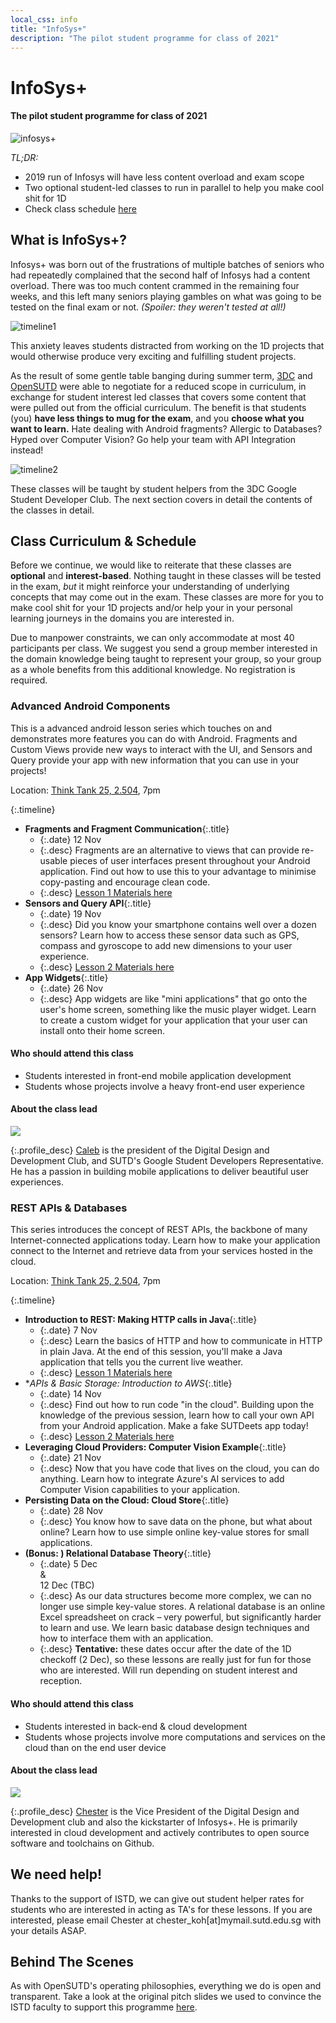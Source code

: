 ```yaml
---
local_css: info
title: "InfoSys+"
description: "The pilot student programme for class of 2021"
---
```


# InfoSys+

#### The pilot student programme for class of 2021

![infosys+](img/infosys+.png)

_TL;DR:_

-   2019 run of Infosys will have less content overload and exam scope
-   Two optional student-led classes to run in parallel to help you make cool shit for 1D
-   Check class schedule [here](#class-curriculum--schedule)

## What is InfoSys+?

Infosys+ was born out of the frustrations of multiple batches of seniors who had repeatedly complained that the second half of Infosys had a content overload. There was too much content crammed in the remaining four weeks, and this left many seniors playing gambles on what was going to be tested on the final exam or not. _(Spoiler: they weren't tested at all!)_

![timeline1](img/timeline1.png)

This anxiety leaves students distracted from working on the 1D projects that would otherwise produce very exciting and fulfilling student projects.

As the result of some gentle table banging during summer term, [3DC](https://sites.google.com/view/digitaldevs/home) and [OpenSUTD](https://opensutd.org) were able to negotiate for a reduced scope in curriculum, in exchange for student interest led classes that covers some content that were pulled out from the official curriculum. The benefit is that students (you) **have less things to mug for the exam**, and you **choose what you want to learn.** Hate dealing with Android fragments? Allergic to Databases? Hyped over Computer Vision? Go help your team with API Integration instead!

![timeline2](img/timeline2.png)

These classes will be taught by student helpers from the 3DC Google Student Developer Club. The next section covers in detail the contents of the classes in detail.

## Class Curriculum & Schedule

Before we continue, we would like to reiterate that these classes are **optional** and **interest-based**. Nothing taught in these classes will be tested in the exam, _but_ it might reinforce your understanding of underlying concepts that may come out in the exam. These classes are more for you to make cool shit for your 1D projects and/or help your in your personal learning journeys in the domains you are interested in.

Due to manpower constraints, we can only accommodate at most 40 participants per class. We suggest you send a group member interested in the domain knowledge being taught to represent your group, so your group as a whole benefits from this additional knowledge. No registration is required.

### Advanced Android Components

This is a advanced android lesson series which touches on and demonstrates more features you can do with Android.
Fragments and Custom Views provide new ways to interact with the UI, and Sensors and Query provide your app with new information that you can use in your projects!

Location: [Think Tank 25, 2.504](https://sutdmap.appspot.com/?id=zhRU), 7pm

{:.timeline}

-   **Fragments and Fragment Communication**{:.title}
    -   {:.date} 12 Nov
    -   {:.desc} Fragments are an alternative to views that can provide re-usable pieces of user interfaces present throughout your Android application. Find out how to use this to your advantage to minimise copy-pasting and encourage clean code.
    -   {:.desc} [Lesson 1 Materials here](https://kaleb-is-caleb.gitbook.io/infosys/fragments/untitled)
-   **Sensors and Query API**{:.title}
    -   {:.date} 19 Nov
    -   {:.desc} Did you know your smartphone contains well over a dozen sensors? Learn how to access these sensor data such as GPS, compass and gyroscope to add new dimensions to your user experience.
    -   {:.desc} [Lesson 2 Materials here](https://kaleb-is-caleb.gitbook.io/infosys/sensor-and-query/introductions)
-   **App Widgets**{:.title}
    -   {:.date} 26 Nov
    -   {:.desc} App widgets are like "mini applications" that go onto the user's home screen, something like the music player widget. Learn to create a custom widget for your application that your user can install onto their home screen.

#### Who should attend this class

-   Students interested in front-end mobile application development
-   Students whose projects involve a heavy front-end user experience

#### About the class lead

<div class="profile_img_container"><img class="profile_img" src="img/caleb.jpg"></div>

{:.profile_desc}
[Caleb](https://opensutd.org/#people-caleb) is the president of the Digital Design and Development Club, and SUTD's Google Student Developers Representative. He has a passion in building mobile applications to deliver beautiful user experiences.

### REST APIs & Databases

This series introduces the concept of REST APIs, the backbone of many Internet-connected applications today. Learn how to make your application connect to the Internet and retrieve data from your services hosted in the cloud.

Location: [Think Tank 25, 2.504](https://sutdmap.appspot.com/?id=zhRU), 7pm

{:.timeline}

-   **Introduction to REST: Making HTTP calls in Java**{:.title}
    -   {:.date} 7 Nov
    -   {:.desc} Learn the basics of HTTP and how to communicate in HTTP in plain Java. At the end of this session, you'll make a Java application that tells you the current live weather.
    -   {:.desc} [Lesson 1 Materials here](https://sutdapac-my.sharepoint.com/:f:/g/personal/chester_koh_mymail_sutd_edu_sg/Evfc-mK-fENGg7acenxXen0BDwLL2t9R06VLCfLgBwwsvg?e=CefRej)
-   **APIs & Basic Storage: Introduction to AWS*{:.title}
    -   {:.date} 14 Nov
    -   {:.desc} Find out how to run code "in the cloud". Building upon the knowledge of the previous session, learn how to call your own API from your Android application. Make a fake SUTDeets app today!
    -   {:.desc} [Lesson 2 Materials here](https://sutdapac-my.sharepoint.com/:f:/g/personal/chester_koh_mymail_sutd_edu_sg/ErhGVDPkwbFCtBiYEvvLm-8BSxXXsTr7Z2kDtKcT4v_Nag?e=KtitIO)
-   **Leveraging Cloud Providers: Computer Vision Example**{:.title}
    -   {:.date} 21 Nov
    -   {:.desc} Now that you have code that lives on the cloud, you can do anything. Learn how to integrate Azure's AI services to add Computer Vision capabilities to your application.
-   **Persisting Data on the Cloud: Cloud Store**{:.title}
    -   {:.date} 28 Nov
    -   {:.desc} You know how to save data on the phone, but what about online? Learn how to use simple online key-value stores for small applications.
-   **(Bonus: ) Relational Database Theory**{:.title}
    -   {:.date} 5 Dec <br> & <br> 12 Dec (TBC)
    -   {:.desc} As our data structures become more complex, we can no longer use simple key-value stores. A relational database is an online Excel spreadsheet on crack – very powerful, but significantly harder to learn and use. We learn basic database design techniques and how to interface them with an application.
    -   {:.desc} **Tentative:** these dates occur after the date of the 1D checkoff (2 Dec), so these lessons are really just for fun for those who are interested. Will run depending on student interest and reception.

#### Who should attend this class

-   Students interested in back-end & cloud development
-   Students whose projects involve more computations and services on the cloud than on the end user device

#### About the class lead

<div class="profile_img_container"><img class="profile_img" src="img/chester.jpg"></div>

{:.profile_desc}
[Chester](https://opensutd.org/#people-chester) is the Vice President of the Digital Design and Development club and also the kickstarter of Infosys+. He is primarily interested in cloud development and actively contributes to open source software and toolchains on Github.

## We need help!

Thanks to the support of ISTD, we can give out student helper rates for students who are interested in acting as TA's for these lessons. If you are interested, please email Chester at chester_koh[at]mymail.sutd.edu.sg with your details ASAP.

## Behind The Scenes

As with OpenSUTD's operating philosophies, everything we do is open and transparent. Take a look at the original pitch slides we used to convince the ISTD faculty to support this programme [here](https://sutdapac-my.sharepoint.com/:b:/g/personal/chester_koh_mymail_sutd_edu_sg/EX1ZzjwGb7BGiKljq31JlrUBkQbvrFYw5i3M8_MfmupTbA?e=0HPNcQ).
